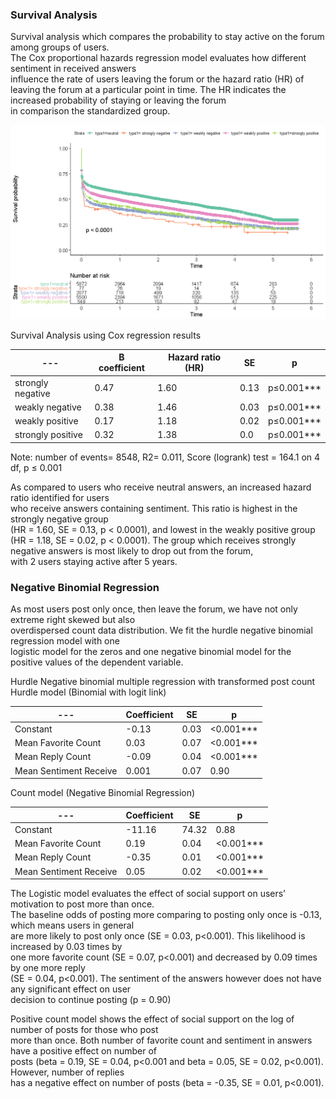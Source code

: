 ### Survival Analysis
Survival analysis which compares the probability to stay active on the forum among groups of users.  
The Cox proportional hazards regression model evaluates how different sentiment in received answers  
influence the rate of users leaving the forum or the hazard ratio (HR) of leaving the forum at a 
particular point in time. The HR indicates the increased probability of staying or leaving the forum  
in comparison the standardized group.

![Survival Graph](Survival_Graph.png)

Survival Analysis using Cox regression results

  | --- | Β coefficient | Hazard ratio (HR) | SE | p |
  | --- | --- | --- | --- | --- |
  |  strongly negative | 0.47 | 1.60 | 0.13 | p≤0.001*** |
  | weakly negative | 0.38 | 1.46 | 0.03 | p≤0.001*** |
  | weakly positive | 0.17 | 1.18 | 0.02 | p≤0.001*** |
  | strongly positive | 0.32 | 1.38 | 0.0 | p≤0.001*** |  
  
Note: number of events= 8548, R2= 0.011, Score (logrank) test = 164.1 on 4 df, p ≤ 0.001  

As compared to users who receive neutral answers, an increased hazard ratio identified for users  
who receive answers containing sentiment. This ratio is highest in the strongly negative group  
(HR = 1.60, SE = 0.13, p < 0.0001), and lowest in the weakly positive group (HR = 1.18, SE = 0.02, p < 0.0001).
The group which receives strongly negative answers is most likely to drop out from the forum,  
with 2 users staying active after 5 years. 

### Negative Binomial Regression
As most users post only once, then leave the forum, we have not only extreme right skewed but also  
overdispersed count data distribution. We fit the hurdle negative binomial regression model with one  
logistic model for the zeros and one negative binomial model for the positive values of the dependent variable. 

Hurdle Negative binomial multiple regression with transformed post count  
Hurdle model (Binomial with logit link)

| --- | Coefficient  |	SE | p | 
| --- | --- | --- | --- |
| Constant | 	-0.13 | 	0.03 | 	<0.001*** | 
|   Mean Favorite Count	 | 0.03	 | 0.07	 | <0.001*** | 
| Mean Reply Count	 | -0.09	 | 0.04	 | <0.001*** | 
| Mean Sentiment Receive	 | 0.001	 | 0.07	 | 0.90 |  

Count model (Negative Binomial Regression)			 

| --- | Coefficient  |	SE | p | 
| --- | --- | --- | --- |
|  Constant	 | -11.16	 | 74.32 | 	0.88 | 
| Mean Favorite Count | 	0.19 | 	0.04 | 	<0.001*** | 
| Mean Reply Count	 | -0.35 | 	0.01 | 	<0.001*** | 
| Mean Sentiment Receive | 	0.05 | 	0.02 | 	<0.001*** | 

The Logistic model evaluates the effect of social support on users’ motivation to post more than once.  
The baseline odds of posting more comparing to posting only once is -0.13, which means users in general  
are more likely to post only once (SE = 0.03, p<0.001). This likelihood is increased by 0.03 times by   
one more favorite count (SE = 0.07, p<0.001) and decreased by 0.09 times by one more reply   
(SE = 0.04, p<0.001). The sentiment of the answers however does not have any significant effect on user   
decision to continue posting (p = 0.90)

Positive count model shows the effect of social support on the log of number of posts for those who post  
more than once. Both number of favorite count and sentiment in answers have a positive effect on number of  
posts (beta = 0.19, SE = 0.04, p<0.001 and beta = 0.05, SE = 0.02, p<0.001). However, number of replies  
has a negative effect on number of posts (beta = -0.35, SE = 0.01, p<0.001). 

